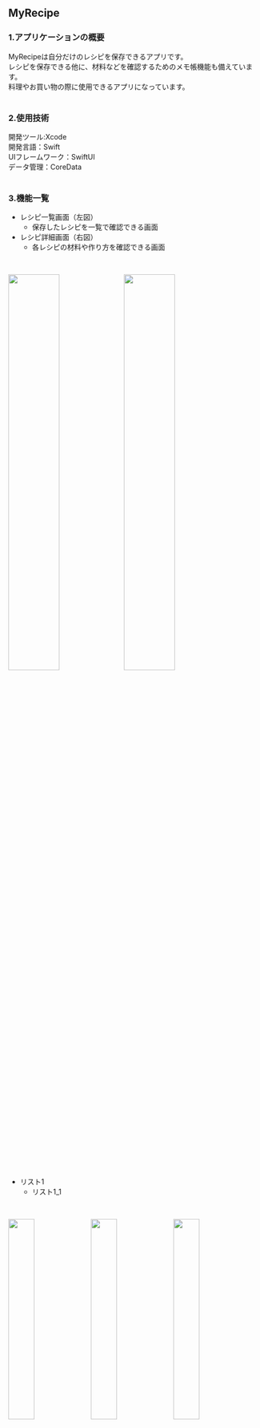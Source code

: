 ## MyRecipe
### 1.アプリケーションの概要
MyRecipeは自分だけのレシピを保存できるアプリです。</br>
レシピを保存できる他に、材料などを確認するためのメモ帳機能も備えています。</br>
料理やお買い物の際に使用できるアプリになっています。</br>
</br>
### 2.使用技術
開発ツール:Xcode</br>
開発言語：Swift</br>
UIフレームワーク：SwiftUI</br>
データ管理：CoreData</br>
</br>
### 3.機能一覧
- レシピ一覧画面（左図）
    - 保存したレシピを一覧で確認できる画面
- レシピ詳細画面（右図）
    - 各レシピの材料や作り方を確認できる画面
</br>
<p>
<img src="https://user-images.githubusercontent.com/123617091/232994652-bceb8556-c986-49dc-b9ee-3f43c19368d8.png" width="45%" />
<img src="https://user-images.githubusercontent.com/123617091/232995868-7b6fb0ad-0b72-44f2-986a-08e6b63815bb.png" width="45%" />
</p>
</br>

- リスト1
    - リスト1_1

</br>
<p>
<img src="https://user-images.githubusercontent.com/123617091/233000631-2daead71-a9ed-42d9-8332-d0030366b220.png" width="32%" />
<img src="https://user-images.githubusercontent.com/123617091/233000785-e93ba4c1-5615-4e22-84e1-0fb0e0265ad1.png" width="32%" />
<img src="https://user-images.githubusercontent.com/123617091/233000941-ace8a2c7-63ce-4564-9628-bae5706f3663.png" width="32%" />
</p>
